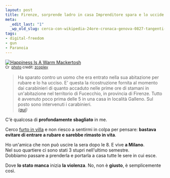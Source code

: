 ```yaml
--- 
layout: post
title: Firenze, sorprende ladro in casa Imprenditore spara e lo uccide
meta: 
  _edit_last: "1"
  _wp_old_slug: cerca-con-wikipedia-24ore-cronaca-genova-0827-tangenti-mense-a-genova-oggi-interrogatorio-alessiolecce-0826-ambiente-gdf-sequestra-discarica-abusiva-nel-salentonapoli-0821-camorra-arresti-e-sequestri-
tags: 
- digital-freedom
- gun
- Paranoia
---
```

<a href="http://www.flickr.com/photos/22823034@N00/559059196/" title="Happiness Is A Warm Mackertosh" target="_blank"><img src="http://farm2.static.flickr.com/1043/559059196_cc53761f2c.jpg" alt="Happiness Is A Warm Mackertosh" border="0" /></a>  
<small><a href="http://creativecommons.org/licenses/by-nc-sa/2.0/" title="Attribution-NonCommercial-ShareAlike License" target="_blank"><img src="http://www.lastknight.com/wp-content/plugins/photo-dropper/images/cc.png" alt="Creative Commons License" border="0" width="16" height="16" align="absmiddle" /></a> <a href="http://www.photodropper.com/photos/" target="_blank">photo</a> credit: <a href="http://www.flickr.com/photos/22823034@N00/559059196/" title="zcopley" target="_blank">zcopley</a></small>  
  
> Ha sparato contro un uomo che era entrato nella sua abitazione per rubare e lo ha ucciso. E' questa la ricostruzione fornita al momento dai carabinieri di quanto accaduto nelle prime ore di stamani in un'abitazione nel territorio di Fucecchio, in provincia di Firenze. Tutto è avvenuto poco prima delle 5 in una casa in località Galleno. Sul posto sono intervenuti i carabinieri.  
> *([qui](http://www.repubblica.it/2008/01/sezioni/cronaca/uccide-rapinatore/uccide-ladro/uccide-ladro.html))*  
  
C'è qualcosa di **profondamente sbagliato** in me.  
  
Cerco [furto in villa](http://www.google.com/search?aq=f&num=100&complete=1&hl=en&client=firefox-a&rls=org.mozilla%3Aen-US%3Aofficial&hs=rTD&q=furto+in+villa&btnG=Search) e non riesco a sentirmi in colpa per pensare: **bastava evitare di entrare a rubare e sarebbe rimasto in vita**.
  
Ho un'amica che non può uscire la sera dopo le 8. E vive **a Milano**.  
Nel suo quartiere ci sono stati 3 stupri nell'ultimo semestre.  
Dobbiamo passare a prenderla e portarla a casa tutte le sere in cui esce.  
  
Dove **lo stato manca** inizia **la violenza**. No, non è **giusto**, è semplicemente così.   
  

 
